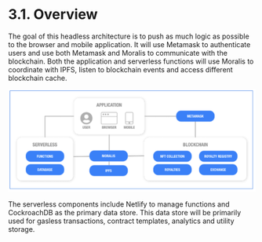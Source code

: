 # 3.1. Overview

The goal of this headless architecture is to push as much logic as possible to the browser and mobile application. It will use Metamask to authenticate users and use both Metamask and Moralis to communicate with the blockchain. Both the application and serverless functions will use Moralis to coordinate with IPFS, listen to blockchain events and access different blockchain cache.

![](<../.gitbook/assets/image (13).png>)

The serverless components include Netlify to manage functions and CockroachDB as the primary data store. This data store will be primarily used for gasless transactions, contract templates, analytics and utility storage.
